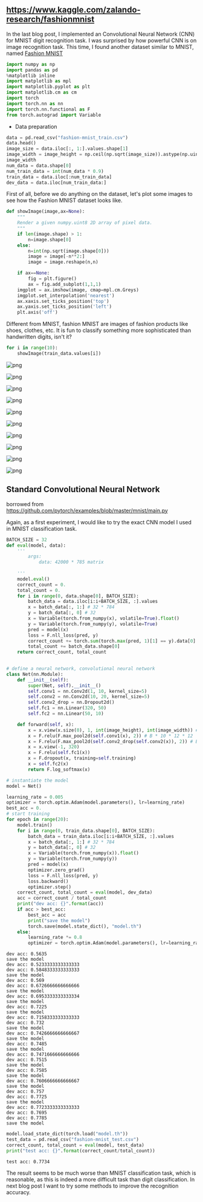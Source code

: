 ## https://www.kaggle.com/zalando-research/fashionmnist

In the last blog post, I implemented an Convolutional Neural Network (CNN) for MNIST digit recognition task. I was surprised by how powerful CNN is on image recognition task. This time, I found another dataset similar to MNIST, named [Fashion MNIST](https://github.com/zalandoresearch/fashion-mnist)


```python
import numpy as np
import pandas as pd
%matplotlib inline
import matplotlib as mpl
import matplotlib.pyplot as plt
import matplotlib.cm as cm
import torch
import torch.nn as nn
import torch.nn.functional as F
from torch.autograd import Variable
```

- Data preparation


```python
data = pd.read_csv("fashion-mnist_train.csv")
data.head()
image_size = data.iloc[:, 1:].values.shape[1]
image_width = image_height = np.ceil(np.sqrt(image_size)).astype(np.uint8)
image_width
num_data = data.shape[0]
num_train_data = int(num_data * 0.9)
train_data = data.iloc[:num_train_data]
dev_data = data.iloc[num_train_data:]
```

First of all, before we do anything on the dataset, let's plot some images to see how the Fashion MNIST dataset looks like. 


```python
def showImage(image,ax=None):
    """
    Render a given numpy.uint8 2D array of pixel data.
    """
    if len(image.shape) > 1:
        n=image.shape[0]
    else:
        n=int(np.sqrt(image.shape[0]))
        image = image[-n**2:]
        image = image.reshape(n,n)

    if ax==None:
        fig = plt.figure()
        ax = fig.add_subplot(1,1,1)
    imgplot = ax.imshow(image, cmap=mpl.cm.Greys)
    imgplot.set_interpolation('nearest')
    ax.xaxis.set_ticks_position('top')
    ax.yaxis.set_ticks_position('left')
    plt.axis('off')
```

Different from MNIST, fashion MNIST are images of fashion products like shoes, clothes, etc. It is fun to classify something more sophisticated than handwritten digits, isn't it? 


```python
for i in range(10):
    showImage(train_data.values[i])
```


![png](https://raw.githubusercontent.com/yijingxiao/MNIST-and-Fashion-MNIST/master/3-Fashion-MNIST-CNN-with-PyTorch/Fashin%20MNIST%20CNN%20with%20PyTorch_files/Fashin%20MNIST%20CNN%20with%20PyTorch_8_0.png)



![png](https://raw.githubusercontent.com/yijingxiao/MNIST-and-Fashion-MNIST/master/3-Fashion-MNIST-CNN-with-PyTorch/Fashin%20MNIST%20CNN%20with%20PyTorch_files/Fashin%20MNIST%20CNN%20with%20PyTorch_8_1.png)



![png](https://raw.githubusercontent.com/yijingxiao/MNIST-and-Fashion-MNIST/master/3-Fashion-MNIST-CNN-with-PyTorch/Fashin%20MNIST%20CNN%20with%20PyTorch_files/Fashin%20MNIST%20CNN%20with%20PyTorch_8_2.png)



![png](https://raw.githubusercontent.com/yijingxiao/MNIST-and-Fashion-MNIST/master/3-Fashion-MNIST-CNN-with-PyTorch/Fashin%20MNIST%20CNN%20with%20PyTorch_files/Fashin%20MNIST%20CNN%20with%20PyTorch_8_3.png)



![png](https://raw.githubusercontent.com/yijingxiao/MNIST-and-Fashion-MNIST/master/3-Fashion-MNIST-CNN-with-PyTorch/Fashin%20MNIST%20CNN%20with%20PyTorch_files/Fashin%20MNIST%20CNN%20with%20PyTorch_8_4.png)



![png](https://raw.githubusercontent.com/yijingxiao/MNIST-and-Fashion-MNIST/master/3-Fashion-MNIST-CNN-with-PyTorch/Fashin%20MNIST%20CNN%20with%20PyTorch_files/Fashin%20MNIST%20CNN%20with%20PyTorch_8_5.png)



![png](https://raw.githubusercontent.com/yijingxiao/MNIST-and-Fashion-MNIST/master/3-Fashion-MNIST-CNN-with-PyTorch/Fashin%20MNIST%20CNN%20with%20PyTorch_files/Fashin%20MNIST%20CNN%20with%20PyTorch_8_6.png)



![png](https://raw.githubusercontent.com/yijingxiao/MNIST-and-Fashion-MNIST/master/3-Fashion-MNIST-CNN-with-PyTorch/Fashin%20MNIST%20CNN%20with%20PyTorch_files/Fashin%20MNIST%20CNN%20with%20PyTorch_8_7.png)



![png](https://raw.githubusercontent.com/yijingxiao/MNIST-and-Fashion-MNIST/master/3-Fashion-MNIST-CNN-with-PyTorch/Fashin%20MNIST%20CNN%20with%20PyTorch_files/Fashin%20MNIST%20CNN%20with%20PyTorch_8_8.png)



![png](https://raw.githubusercontent.com/yijingxiao/MNIST-and-Fashion-MNIST/master/3-Fashion-MNIST-CNN-with-PyTorch/Fashin%20MNIST%20CNN%20with%20PyTorch_files/Fashin%20MNIST%20CNN%20with%20PyTorch_8_9.png)


## Standard Convolutional Neural Network 

borrowed from https://github.com/pytorch/examples/blob/master/mnist/main.py


Again, as a first experiment, I would like to try the exact CNN model I used in MNIST classification task. 


```python
BATCH_SIZE = 32
def eval(model, data):
    '''
        args:
            data: 42000 * 785 matrix
            
    '''
    model.eval()
    correct_count = 0.
    total_count = 0.
    for i in range(0, data.shape[0], BATCH_SIZE):
        batch_data = data.iloc[i:i+BATCH_SIZE, :].values
        x = batch_data[:, 1:] # 32 * 784
        y = batch_data[:, 0] # 32
        x = Variable(torch.from_numpy(x), volatile=True).float()
        y = Variable(torch.from_numpy(y), volatile=True)
        pred = model(x)
        loss = F.nll_loss(pred, y)
        correct_count += torch.sum(torch.max(pred, 1)[1] == y).data[0]
        total_count += batch_data.shape[0]
    return correct_count, total_count
        
```


```python
# define a neural network, convolutional neural network
class Net(nn.Module):
    def __init__(self):
        super(Net, self).__init__()
        self.conv1 = nn.Conv2d(1, 10, kernel_size=5)
        self.conv2 = nn.Conv2d(10, 20, kernel_size=5)
        self.conv2_drop = nn.Dropout2d()
        self.fc1 = nn.Linear(320, 50)
        self.fc2 = nn.Linear(50, 10)

    def forward(self, x):
        x = x.view(x.size(0), 1, int(image_height), int(image_width)) # B * 1 * 28 * 28
        x = F.relu(F.max_pool2d(self.conv1(x), 2)) # B * 10 * 12 * 12
        x = F.relu(F.max_pool2d(self.conv2_drop(self.conv2(x)), 2)) # B * 20 * 4 * 4
        x = x.view(-1, 320) 
        x = F.relu(self.fc1(x))
        x = F.dropout(x, training=self.training)
        x = self.fc2(x)
        return F.log_softmax(x)

# instantiate the model
model = Net()
```


```python
learning_rate = 0.005
optimizer = torch.optim.Adam(model.parameters(), lr=learning_rate)
best_acc = 0.
# start training
for epoch in range(20):
    model.train()
    for i in range(0, train_data.shape[0], BATCH_SIZE):
        batch_data = train_data.iloc[i:i+BATCH_SIZE, :].values
        x = batch_data[:, 1:] # 32 * 784
        y = batch_data[:, 0] # 32
        x = Variable(torch.from_numpy(x)).float()
        y = Variable(torch.from_numpy(y))
        pred = model(x)
        optimizer.zero_grad()
        loss = F.nll_loss(pred, y)
        loss.backward()
        optimizer.step()
    correct_count, total_count = eval(model, dev_data)
    acc = correct_count / total_count
    print("dev acc: {}".format(acc))
    if acc > best_acc:
        best_acc = acc
        print("save the model")
        torch.save(model.state_dict(), "model.th")
    else:
        learning_rate *= 0.8
        optimizer = torch.optim.Adam(model.parameters(), lr=learning_rate) 
```

    dev acc: 0.5635
    save the model
    dev acc: 0.5233333333333333
    dev acc: 0.5848333333333333
    save the model
    dev acc: 0.569
    dev acc: 0.6726666666666666
    save the model
    dev acc: 0.6953333333333334
    save the model
    dev acc: 0.7225
    save the model
    dev acc: 0.7158333333333333
    dev acc: 0.732
    save the model
    dev acc: 0.7426666666666667
    save the model
    dev acc: 0.7485
    save the model
    dev acc: 0.7471666666666666
    dev acc: 0.7515
    save the model
    dev acc: 0.7585
    save the model
    dev acc: 0.7606666666666667
    save the model
    dev acc: 0.757
    dev acc: 0.7725
    save the model
    dev acc: 0.7723333333333333
    dev acc: 0.7695
    dev acc: 0.7785
    save the model



```python
model.load_state_dict(torch.load("model.th"))
test_data = pd.read_csv("fashion-mnist_test.csv")
correct_count, total_count = eval(model, test_data)
print("test acc: {}".format(correct_count/total_count))
```

    test acc: 0.7734


The result seems to be much worse than MNIST classification task, which is reasonable, as this is indeed a more difficult task than digit classification. In next blog post I want to try some methods to improve the recognition accuracy. 
